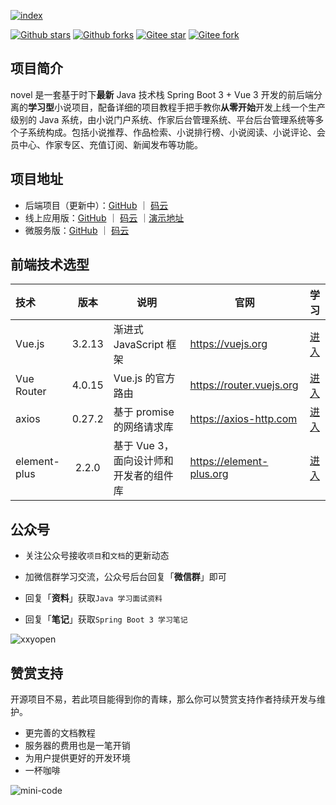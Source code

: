 [![index]( https://s1.ax1x.com/2022/05/17/O5tgbR.png )]( https://curl.qcloud.com/kgMaOjoq )

[![Github stars](https://img.shields.io/github/stars/201206030/novel?logo=github)](https://github.com/201206030/novel)
[![Github forks](https://img.shields.io/github/forks/201206030/novel?logo=github)](https://github.com/201206030/novel)
[![Gitee star](https://gitee.com/novel_dev_team/novel/badge/star.svg?theme=gitee)](https://gitee.com/novel_dev_team/novel)
[![Gitee fork](https://gitee.com/novel_dev_team/novel/badge/fork.svg?theme=gitee)](https://gitee.com/novel_dev_team/novel)
## 项目简介

novel 是一套基于时下**最新** Java 技术栈 Spring Boot 3 + Vue 3 开发的前后端分离的**学习型**小说项目，配备详细的项目教程手把手教你**从零开始**开发上线一个生产级别的 Java 系统，由小说门户系统、作家后台管理系统、平台后台管理系统等多个子系统构成。包括小说推荐、作品检索、小说排行榜、小说阅读、小说评论、会员中心、作家专区、充值订阅、新闻发布等功能。

## 项目地址

- 后端项目（更新中）：[GitHub](https://github.com/201206030/novel) ｜ [码云](https://gitee.com/novel_dev_team/novel)
- 线上应用版：[GitHub](https://github.com/201206030/novel-plus) ｜ [码云](https://gitee.com/novel_dev_team/novel-plus) ｜[演示地址](http://47.106.243.172:8888/)
- 微服务版：[GitHub](https://github.com/201206030/novel-cloud) ｜ [码云](https://gitee.com/novel_dev_team/novel-cloud)

## 前端技术选型

| 技术               |  版本   | 说明                       | 官网                                |                        学习                         |
| :----------------- | :-----: | -------------------------- | --------------------------------------- | :-------------------------------------------------: |
| Vue.js        |  3.2.13  | 渐进式 JavaScript 框架 | https://vuejs.org  |   [进入](https://staging-cn.vuejs.org/guide/introduction.html)    |
| Vue Router            |  4.0.15  | Vue.js 的官方路由                    | https://router.vuejs.org                  | [进入](https://router.vuejs.org/zh/guide/) |
| axios       |  0.27.2  | 基于 promise 的网络请求库               | https://axios-http.com                  |     [进入](https://axios-http.com/zh/docs/intro)      |
| element-plus               | 2.2.0  | 基于 Vue 3，面向设计师和开发者的组件库   | https://element-plus.org            |   [进入](https://element-plus.org/zh-CN/guide/design.html)   |

    
## 公众号

- 关注公众号接收`项目`和`文档`的更新动态

- 加微信群学习交流，公众号后台回复「**微信群**」即可

- 回复「**资料**」获取`Java 学习面试资料`

- 回复「**笔记**」获取`Spring Boot 3 学习笔记`

![xxyopen](https://youdoc.gitee.io/img/qrcode_for_gh.jpg)

## 赞赏支持

开源项目不易，若此项目能得到你的青睐，那么你可以赞赏支持作者持续开发与维护。

- 更完善的文档教程
- 服务器的费用也是一笔开销
- 为用户提供更好的开发环境
- 一杯咖啡

![mini-code](https://s1.ax1x.com/2020/10/31/BUQJwq.png)
